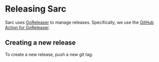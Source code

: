 # Releasing Sarc

Sarc uses [GoReleaser](https://goreleaser.com/) to manage releases. Specifically, we use the [GitHub Action for GoReleaser](https://github.com/goreleaser/goreleaser-action).

## Creating a new release

To create a new release, push a new git tag.
